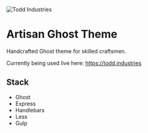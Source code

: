 ![Todd Industries](https://s3.us-east-2.amazonaws.com/toddbirchard-github/industries2.jpg)

# Artisan Ghost Theme 

Handcrafted Ghost theme for skilled craftsmen.

Currently being used live here: https://todd.industries

## Stack
- Ghost
- Express
- Handlebars
- Less
- Gulp
